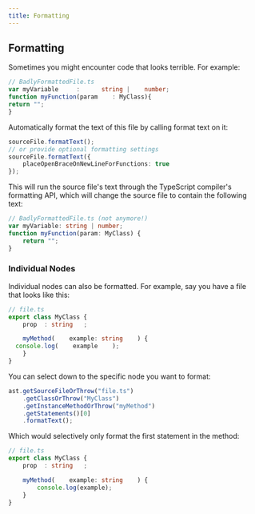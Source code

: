 ```yaml
---
title: Formatting
---
```


## Formatting

Sometimes you might encounter code that looks terrible. For example:

```typescript
// BadlyFormattedFile.ts
var myVariable     :      string |    number;
function myFunction(param    : MyClass){
return "";
}
```

Automatically format the text of this file by calling format text on it:

```typescript
sourceFile.formatText();
// or provide optional formatting settings
sourceFile.formatText({
    placeOpenBraceOnNewLineForFunctions: true
});
```

This will run the source file's text through the TypeScript compiler's formatting API, which will change the source file to contain the following text:

```typescript
// BadlyFormattedFile.ts (not anymore!)
var myVariable: string | number;
function myFunction(param: MyClass) {
    return "";
}
```

### Individual Nodes

Individual nodes can also be formatted. For example, say you have a file that looks like this:

```ts
// file.ts
export class MyClass {
    prop  : string   ;

    myMethod(    example: string    ) {
  console.log(    example    );
    }
}
```

You can select down to the specific node you want to format:

```ts
ast.getSourceFileOrThrow("file.ts")
    .getClassOrThrow("MyClass")
    .getInstanceMethodOrThrow("myMethod")
    .getStatements()[0]
    .formatText();
```

Which would selectively only format the first statement in the method:

```ts
// file.ts
export class MyClass {
    prop  : string   ;

    myMethod(    example: string    ) {
        console.log(example);
    }
}
```
